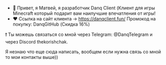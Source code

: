 - 👋 Привет, я Матвей, я разработчик Danq Client (Клиент для игры Minecraft который подарит вам наилучшие впечатления от игры!
- ❤ Ссылка на сайт клиента -> https://danqclient.fun/ Промокод на покупку: DanqGitHub (Скидка 16%) 

❗ Ты можешь связаться со мной через Telegram: @DanqTelegram и через Discord thekorishchak.

Я незнаю что еще сюда написать, вообщем если нужна связь со мной то мои контакты выше))
